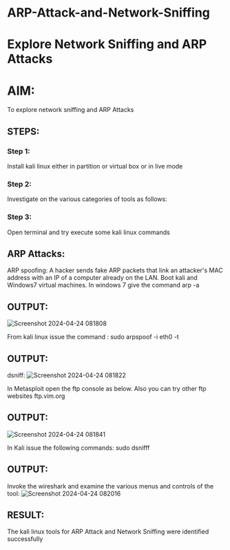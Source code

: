 # ARP-Attack-and-Network-Sniffing
# Explore Network Sniffing and ARP Attacks

# AIM:

To explore network sniffing and ARP Attacks

## STEPS:

### Step 1:

Install kali linux either in partition or virtual box or in live mode

### Step 2:

Investigate on the various categories of tools as follows:


### Step 3:
Open terminal and try execute some kali linux commands

## ARP Attacks:  
ARP spoofing: A hacker sends fake ARP packets that link an attacker's MAC address with an IP of a computer already on the LAN. 
Boot kali and Windows7 virtual machines.
In windows 7 give the command arp -a
## OUTPUT:
![Screenshot 2024-04-24 081808](https://github.com/Narasimhan05/ARP-Attack-and-Network-Sniffing/assets/132819871/191b0577-0015-4ca0-8a90-e92dace48196)

From kali linux issue the command :
sudo arpspoof -i eth0 -t <target system> <gateway>
## OUTPUT:

 dsniff:
![Screenshot 2024-04-24 081822](https://github.com/Narasimhan05/ARP-Attack-and-Network-Sniffing/assets/132819871/41c42344-5402-4f4f-b2f1-de325012269e)

In Metasploit open the ftp console as below. Also you can try other ftp websites ftp.vim.org
## OUTPUT:

![Screenshot 2024-04-24 081841](https://github.com/Narasimhan05/ARP-Attack-and-Network-Sniffing/assets/132819871/15acafda-b503-48f4-abdc-6c9ddc9b6fc4)

In Kali issue the following commands:
sudo dsnifff
## OUTPUT:

Invoke the wireshark and examine the various menus  and controls of the tool:
![Screenshot 2024-04-24 082016](https://github.com/Narasimhan05/ARP-Attack-and-Network-Sniffing/assets/132819871/a00b16cb-12c9-4ae3-8668-82f2459476d0)


## RESULT:
The kali linux tools for ARP Attack and Network Sniffing were identified successfully
